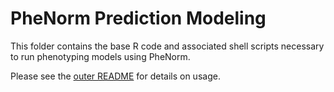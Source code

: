 # PheNorm Prediction Modeling

This folder contains the base R code and associated shell scripts necessary to run phenotyping models using PheNorm.

Please see the [outer README](../README.md) for details on usage.